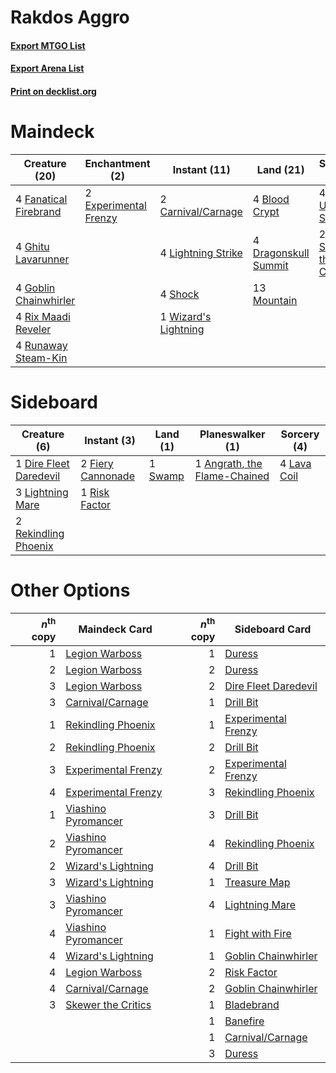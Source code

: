 # Rakdos Aggro

#### [Export MTGO List](../collection/Rakdos%20Aggro/Rakdos%20Aggro.txt)
#### [Export Arena List](../collection/Rakdos%20Aggro/Rakdos%20Aggro_arena.txt)
#### [Print on decklist.org](http://decklist.org/?deckmain=4%09Blood%20Crypt%0A2%09Carnival/Carnage%0A4%09Dragonskull%20Summit%0A2%09Experimental%20Frenzy%0A4%09Fanatical%20Firebrand%0A4%09Ghitu%20Lavarunner%0A4%09Goblin%20Chainwhirler%0A4%09Light%20Up%20the%20Stage%0A4%09Lightning%20Strike%0A13%09Mountain%0A4%09Rix%20Maadi%20Reveler%0A4%09Runaway%20Steam-Kin%0A4%09Shock%0A2%09Skewer%20the%20Critics%0A1%09Wizard's%20Lightning&deckside=1%09Angrath,%20the%20Flame-Chained%0A1%09Dire%20Fleet%20Daredevil%0A2%09Fiery%20Cannonade%0A4%09Lava%20Coil%0A3%09Lightning%20Mare%0A2%09Rekindling%20Phoenix%0A1%09Risk%20Factor%0A1%09Swamp)
# Maindeck

|                                         Creature (20)                                          |                                        Enchantment (2)                                         |                                         Instant (11)                                          |                                           Land (21)                                           |                                          Sorcery (6)                                          |
|------------------------------------------------------------------------------------------------|------------------------------------------------------------------------------------------------|-----------------------------------------------------------------------------------------------|-----------------------------------------------------------------------------------------------|-----------------------------------------------------------------------------------------------|
|4 [Fanatical Firebrand](http://gatherer.wizards.com/Pages/Card/Details.aspx?multiverseid=439758)|2 [Experimental Frenzy](http://gatherer.wizards.com/Pages/Card/Details.aspx?multiverseid=452849)|2 [Carnival/Carnage](http://gatherer.wizards.com/Pages/Card/Details.aspx?multiverseid=457366)  |4 [Blood Crypt](http://gatherer.wizards.com/Pages/Card/Details.aspx?multiverseid=97102)        |4 [Light Up the Stage](http://gatherer.wizards.com/Pages/Card/Details.aspx?multiverseid=457251)|
|4 [Ghitu Lavarunner](http://gatherer.wizards.com/Pages/Card/Details.aspx?multiverseid=443015)   |                                                                                                |4 [Lightning Strike](http://gatherer.wizards.com/Pages/Card/Details.aspx?multiverseid=383299)  |4 [Dragonskull Summit](http://gatherer.wizards.com/Pages/Card/Details.aspx?multiverseid=420909)|2 [Skewer the Critics](http://gatherer.wizards.com/Pages/Card/Details.aspx?multiverseid=457259)|
|4 [Goblin Chainwhirler](http://gatherer.wizards.com/Pages/Card/Details.aspx?multiverseid=443017)|                                                                                                |4 [Shock](http://gatherer.wizards.com/Pages/Card/Details.aspx?multiverseid=129732)             |13 [Mountain](http://gatherer.wizards.com/Pages/Card/Details.aspx?multiverseid=439859)         |                                                                                               |
|4 [Rix Maadi Reveler](http://gatherer.wizards.com/Pages/Card/Details.aspx?multiverseid=457253)  |                                                                                                |1 [Wizard's Lightning](http://gatherer.wizards.com/Pages/Card/Details.aspx?multiverseid=443040)|                                                                                               |                                                                                               |
|4 [Runaway Steam-Kin](http://gatherer.wizards.com/Pages/Card/Details.aspx?multiverseid=452865)  |                                                                                                |                                                                                               |                                                                                               |                                                                                               |


# Sideboard

|                                          Creature (6)                                           |                                        Instant (3)                                         |                                     Land (1)                                     |                                           Planeswalker (1)                                            |                                     Sorcery (4)                                      |
|-------------------------------------------------------------------------------------------------|--------------------------------------------------------------------------------------------|----------------------------------------------------------------------------------|-------------------------------------------------------------------------------------------------------|--------------------------------------------------------------------------------------|
|1 [Dire Fleet Daredevil](http://gatherer.wizards.com/Pages/Card/Details.aspx?multiverseid=439756)|2 [Fiery Cannonade](http://gatherer.wizards.com/Pages/Card/Details.aspx?multiverseid=435297)|1 [Swamp](http://gatherer.wizards.com/Pages/Card/Details.aspx?multiverseid=439858)|1 [Angrath, the Flame-Chained](http://gatherer.wizards.com/Pages/Card/Details.aspx?multiverseid=439809)|4 [Lava Coil](http://gatherer.wizards.com/Pages/Card/Details.aspx?multiverseid=452858)|
|3 [Lightning Mare](http://gatherer.wizards.com/Pages/Card/Details.aspx?multiverseid=447287)      |1 [Risk Factor](http://gatherer.wizards.com/Pages/Card/Details.aspx?multiverseid=452863)    |                                                                                  |                                                                                                       |                                                                                      |
|2 [Rekindling Phoenix](http://gatherer.wizards.com/Pages/Card/Details.aspx?multiverseid=439768)  |                                                                                            |                                                                                  |                                                                                                       |                                                                                      |


# Other Options

|*n*<sup>th</sup> copy|                                        Maindeck Card                                         |*n*<sup>th</sup> copy|                                        Sideboard Card                                         |
|--------------------:|----------------------------------------------------------------------------------------------|--------------------:|-----------------------------------------------------------------------------------------------|
|                    1|[Legion Warboss](http://gatherer.wizards.com/Pages/Card/Details.aspx?multiverseid=452859)     |                    1|[Duress](http://gatherer.wizards.com/Pages/Card/Details.aspx?multiverseid=14557)               |
|                    2|[Legion Warboss](http://gatherer.wizards.com/Pages/Card/Details.aspx?multiverseid=452859)     |                    2|[Duress](http://gatherer.wizards.com/Pages/Card/Details.aspx?multiverseid=14557)               |
|                    3|[Legion Warboss](http://gatherer.wizards.com/Pages/Card/Details.aspx?multiverseid=452859)     |                    2|[Dire Fleet Daredevil](http://gatherer.wizards.com/Pages/Card/Details.aspx?multiverseid=439756)|
|                    3|[Carnival/Carnage](http://gatherer.wizards.com/Pages/Card/Details.aspx?multiverseid=457366)   |                    1|[Drill Bit](http://gatherer.wizards.com/Pages/Card/Details.aspx?multiverseid=457217)           |
|                    1|[Rekindling Phoenix](http://gatherer.wizards.com/Pages/Card/Details.aspx?multiverseid=439768) |                    1|[Experimental Frenzy](http://gatherer.wizards.com/Pages/Card/Details.aspx?multiverseid=452849) |
|                    2|[Rekindling Phoenix](http://gatherer.wizards.com/Pages/Card/Details.aspx?multiverseid=439768) |                    2|[Drill Bit](http://gatherer.wizards.com/Pages/Card/Details.aspx?multiverseid=457217)           |
|                    3|[Experimental Frenzy](http://gatherer.wizards.com/Pages/Card/Details.aspx?multiverseid=452849)|                    2|[Experimental Frenzy](http://gatherer.wizards.com/Pages/Card/Details.aspx?multiverseid=452849) |
|                    4|[Experimental Frenzy](http://gatherer.wizards.com/Pages/Card/Details.aspx?multiverseid=452849)|                    3|[Rekindling Phoenix](http://gatherer.wizards.com/Pages/Card/Details.aspx?multiverseid=439768)  |
|                    1|[Viashino Pyromancer](http://gatherer.wizards.com/Pages/Card/Details.aspx?multiverseid=447302)|                    3|[Drill Bit](http://gatherer.wizards.com/Pages/Card/Details.aspx?multiverseid=457217)           |
|                    2|[Viashino Pyromancer](http://gatherer.wizards.com/Pages/Card/Details.aspx?multiverseid=447302)|                    4|[Rekindling Phoenix](http://gatherer.wizards.com/Pages/Card/Details.aspx?multiverseid=439768)  |
|                    2|[Wizard's Lightning](http://gatherer.wizards.com/Pages/Card/Details.aspx?multiverseid=443040) |                    4|[Drill Bit](http://gatherer.wizards.com/Pages/Card/Details.aspx?multiverseid=457217)           |
|                    3|[Wizard's Lightning](http://gatherer.wizards.com/Pages/Card/Details.aspx?multiverseid=443040) |                    1|[Treasure Map](http://gatherer.wizards.com/Pages/Card/Details.aspx?multiverseid=435410)        |
|                    3|[Viashino Pyromancer](http://gatherer.wizards.com/Pages/Card/Details.aspx?multiverseid=447302)|                    4|[Lightning Mare](http://gatherer.wizards.com/Pages/Card/Details.aspx?multiverseid=447287)      |
|                    4|[Viashino Pyromancer](http://gatherer.wizards.com/Pages/Card/Details.aspx?multiverseid=447302)|                    1|[Fight with Fire](http://gatherer.wizards.com/Pages/Card/Details.aspx?multiverseid=443007)     |
|                    4|[Wizard's Lightning](http://gatherer.wizards.com/Pages/Card/Details.aspx?multiverseid=443040) |                    1|[Goblin Chainwhirler](http://gatherer.wizards.com/Pages/Card/Details.aspx?multiverseid=443017) |
|                    4|[Legion Warboss](http://gatherer.wizards.com/Pages/Card/Details.aspx?multiverseid=452859)     |                    2|[Risk Factor](http://gatherer.wizards.com/Pages/Card/Details.aspx?multiverseid=452863)         |
|                    4|[Carnival/Carnage](http://gatherer.wizards.com/Pages/Card/Details.aspx?multiverseid=457366)   |                    2|[Goblin Chainwhirler](http://gatherer.wizards.com/Pages/Card/Details.aspx?multiverseid=443017) |
|                    3|[Skewer the Critics](http://gatherer.wizards.com/Pages/Card/Details.aspx?multiverseid=457259) |                    1|[Bladebrand](http://gatherer.wizards.com/Pages/Card/Details.aspx?multiverseid=457208)          |
|                     |                                                                                              |                    1|[Banefire](http://gatherer.wizards.com/Pages/Card/Details.aspx?multiverseid=186613)            |
|                     |                                                                                              |                    1|[Carnival/Carnage](http://gatherer.wizards.com/Pages/Card/Details.aspx?multiverseid=457366)    |
|                     |                                                                                              |                    3|[Duress](http://gatherer.wizards.com/Pages/Card/Details.aspx?multiverseid=14557)               |

